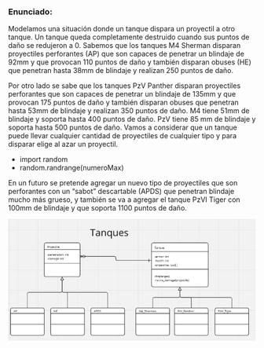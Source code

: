 ### Enunciado:

Modelamos una situación donde un tanque dispara un proyectil a otro tanque. Un tanque
queda completamente destruido cuando sus puntos de daño se redujeron a 0.
Sabemos que los tanques M4 Sherman disparan proyectiles perforantes (AP) que son
capaces de penetrar un blindaje de 92mm y que provocan 110 puntos de daño y también
disparan obuses (HE) que penetran hasta 38mm de blindaje y realizan 250 puntos de
daño.

Por otro lado se sabe que los tanques PzV Panther disparan proyectiles perforantes que
son capaces de penetrar un blindaje de 135mm y que provocan 175 puntos de daño y
también disparan obuses que penetran hasta 53mm de blindaje y realizan 350 puntos de
daño. M4 tiene 51mm de blindaje y soporta hasta 400 puntos de daño. PzV tiene 85 mm
de blindaje y soporta hasta 500 puntos de daño. Vamos a considerar que un tanque
puede llevar cualquier cantidad de proyectiles de cualquier tipo y para disparar elige al
azar un proyectil.

- import random
- random.randrange(numeroMax)

En un futuro se pretende agregar un nuevo tipo de proyectiles que son perforantes con un
“sabot” descartable (APDS) que penetran blindaje mucho más grueso, y también se va a
agregar el tanque PzVI Tiger con 100mm de blindaje y que soporta 1100 puntos de daño.


![img.png](img.png)